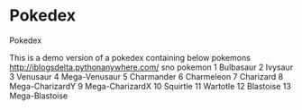 # Pokedex
 Pokedex

This is a demo version of a pokedex containing below pokemons
http://iblogsdelta.pythonanywhere.com/
sno	pokemon
1	Bulbasaur
2	Ivysaur
3	Venusaur
4	Mega-Venusaur
5	Charmander
6	Charmeleon
7	Charizard
8	Mega-CharizardY
9	Mega-CharizardX
10	Squirtle
11	Wartotle
12	Blastoise
13	Mega-Blastoise
